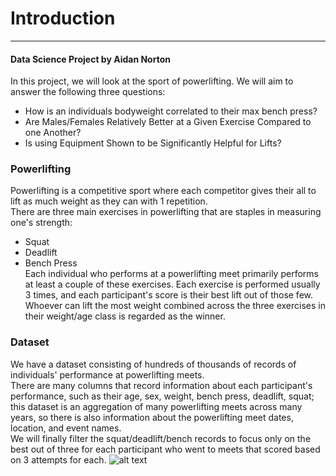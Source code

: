 # Introduction
***
#### Data Science Project by Aidan Norton <br>
In this project, we will look at the sport of powerlifting. We will aim to answer the following three questions: <br>
- How is an individuals bodyweight correlated to their max bench press?
- Are Males/Females Relatively Better at a Given Exercise Compared to one Another?
- Is using Equipment Shown to be Significantly Helpful for Lifts?
### Powerlifting

Powerlifting is a competitive sport where each competitor gives their all to lift as much weight as they can with 1 repetition. <br>
There are three main exercises in powerlifting that are staples in measuring one's strength:
- Squat
- Deadlift
- Bench Press <br>
Each individual who performs at a powerlifting meet primarily performs at least a couple of these exercises. Each exercise is performed usually 3 times, and each participant's score is their best lift out of those few. <br> Whoever can lift the most weight combined across the three exercises in their weight/age class is regarded as the winner. <br>
### Dataset
We have a dataset consisting of hundreds of thousands of records of individuals' performance at powerlifting meets. <br>
There are many columns that record information about each participant's performance, such as their age, sex, weight, bench press, deadlift, squat; this dataset is an aggregation of many powerlifting meets across many years, so there is also information about the powerlifting meet dates, location, and event names. <br>
We will finally filter the squat/deadlift/bench records to focus only on the best out of three for each participant who went to meets that scored based on 3 attempts for each.
![alt text](https://github.com/nortona1atwit/DATASCIENCE-PROJECT/blob/main/image.jpg?raw=true)
